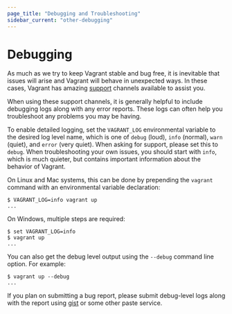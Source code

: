 ```yaml
---
page_title: "Debugging and Troubleshooting"
sidebar_current: "other-debugging"
---
```


# Debugging

As much as we try to keep Vagrant stable and bug free, it is inevitable
that issues will arise and Vagrant will behave in unexpected ways. In
these cases, Vagrant has amazing [support](http://www.vagrantup.com/support.html)
channels available to assist you.

When using these support channels, it is generally helpful to include
debugging logs along with any error reports. These logs can often help you
troubleshoot any problems you may be having.

To enable detailed logging, set the `VAGRANT_LOG` environmental variable
to the desired log level name, which is one of `debug` (loud), `info` (normal),
`warn` (quiet), and `error` (very quiet). When asking for support, please
set this to `debug`. When troubleshooting your own issues, you should start
with `info`, which is much quieter, but contains important information
about the behavior of Vagrant.

On Linux and Mac systems, this can be done by prepending the `vagrant`
command with an environmental variable declaration:

```
$ VAGRANT_LOG=info vagrant up
...
```

On Windows, multiple steps are required:

```
$ set VAGRANT_LOG=info
$ vagrant up
...
```

You can also get the debug level output using the `--debug` command line
option. For example:

```
$ vagrant up --debug
...
```

If you plan on submitting a bug report, please submit debug-level logs
along with the report using [gist](https://gist.github.com/) or
some other paste service.
